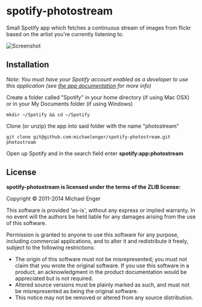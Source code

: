 # spotify-photostream

Small Spotify app which fetches a continuous stream of images from flickr based on the artist you're currently listening to.

![Screenshot](https://raw.github.com/michaelenger/spotify-photostream/master/img/screenshot.png)

## Installation

*Note: You must have your Spotify account enabled as a developer to use this application (see [the app documentation](https://developer.spotify.com/technologies/apps/) for more info)*

Create a folder called "Spotify" in your home directory (if using Mac OSX) or in your My Documents folder (if using Windows)

```
mkdir ~/Spotify && cd ~/Spotify
```

Clone (or unzip) the app into said folder with the name "photostream"

```
git clone git@github.com:michaelenger/spotify-photostream.git photostream
```

Open up Spotify and in the search field enter **spotify:app:photostream**

## License

**spotify-photostream is licensed under the terms of the ZLIB license:**

Copyright © 2011-2014 Michael Enger

This software is provided 'as-is', without any express or implied warranty. In no event will the authors be held liable for any damages arising from the use of this software.

Permission is granted to anyone to use this software for any purpose, including commercial applications, and to alter it and redistribute it freely, subject to the following restrictions:

 * The origin of this software must not be misrepresented; you must not claim that you wrote the original software. If you use this software in a product, an acknowledgment in the product documentation would be appreciated but is not required.
 * Altered source versions must be plainly marked as such, and must not be misrepresented as being the original software.
 * This notice may not be removed or altered from any source distribution.
